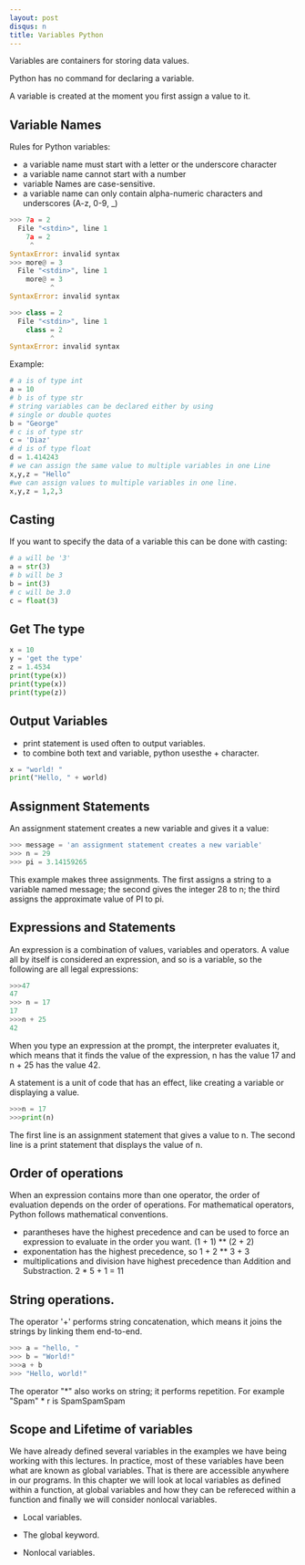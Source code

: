 ```yaml
---
layout: post
disqus: n
title: Variables Python
---
```


Variables are containers for storing data values.

Python has no command for declaring a variable.

A variable is created at the moment you first assign a value to it.

## Variable Names

Rules for Python variables:
- a variable name must start with a letter or the underscore character
- a variable name cannot start with a number
- variable Names are case-sensitive.
- a variable name can only contain alpha-numeric characters and underscores (A-z, 0-9, _)

```python
>>> 7a = 2
  File "<stdin>", line 1
    7a = 2
     ^
SyntaxError: invalid syntax
>>> more@ = 3
  File "<stdin>", line 1
    more@ = 3
          ^
SyntaxError: invalid syntax

>>> class = 2
  File "<stdin>", line 1
    class = 2
          ^
SyntaxError: invalid syntax
```


Example:
```python
# a is of type int
a = 10
# b is of type str
# string variables can be declared either by using
# single or double quotes
b = "George"
# c is of type str
c = 'Diaz'
# d is of type float
d = 1.414243
# we can assign the same value to multiple variables in one Line
x,y,z = "Hello"
#we can assign values to multiple variables in one line.
x,y,z = 1,2,3
```

## Casting

If you want to specify the data of a variable this can be done with casting:

```python
# a will be '3'
a = str(3)
# b will be 3
b = int(3)
# c will be 3.0
c = float(3)
```

## Get The type

```python
x = 10
y = 'get the type'
z = 1.4534
print(type(x))
print(type(x))
print(type(z))
```

## Output Variables

- print statement is used often to output variables.
- to combine both text and variable, python usesthe + character.
```python
x = "world! "
print("Hello, " + world)
```

## Assignment Statements

An assignment statement creates a new variable and gives it a value:

```python
>>> message = 'an assignment statement creates a new variable'
>>> n = 29
>>> pi = 3.14159265
```

This example makes three assignments. The first assigns
a string to a variable named message; the second gives the integer 28 to n; the third assigns the approximate value of PI to pi.

## Expressions and Statements

An expression is a combination of values, variables and operators. A value all by itself is considered an expression, and so is a variable, so the following are all legal expressions:

```python
>>>47
47
>>> n = 17
17
>>>n + 25
42
```

When you type an expression at the prompt, the interpreter evaluates it, which means that it finds the value of the expression, n has the value 17 and n + 25 has the value 42.

A statement is a unit of code that has an effect, like creating a variable or displaying a value.

```python
>>>n = 17
>>>print(n)
```

The first line is an assignment statement that gives a value to n. The second line is a print statement that displays the value of n.

## Order of operations

When an expression contains more than one operator, the order of evaluation depends on the order of operations. For mathematical operators, Python follows mathematical conventions.

- parantheses have the highest precedence and can be used to force an expression to evaluate in the order you want. (1 + 1) ** (2 + 2)
- exponentation has the highest precedence, so 1 + 2 ** 3 + 3
- multiplications and division have highest precedence than Addition and Substraction. 2 * 5 + 1 = 11

## String operations.

The operator '+' performs string concatenation, which means it joins the strings by linking them end-to-end.

```python
>>> a = "hello, "
>>> b = "World!"
>>>a + b
>>> "Hello, world!"
```

The operator "*" also works on string; it performs repetition. For example "Spam" * r is SpamSpamSpam

## Scope and Lifetime of variables

We have already defined several variables in the examples we have being working with this lectures. In practice, most of these variables have been
what are known as global variables. That is there are accessible anywhere in our programs. In this chapter we will look at local variables as defined within a function, at global variables and how they can be refereced within a function and finally we will consider nonlocal variables.

- Local variables.

- The global keyword.

- Nonlocal variables.
